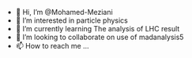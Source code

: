 - 👋 Hi, I’m @Mohamed-Meziani
- 👀 I’m interested in particle physics
- 🌱 I’m currently learning The analysis of LHC result 
- 💞️ I’m looking to collaborate on use of madanalysis5 
- 📫 How to reach me ...

<!---
Mohamed-Meziani/Mohamed-Meziani is a ✨ special ✨ repository because its `README.md` (this file) appears on your GitHub profile.
You can click the Preview link to take a look at your changes.
--->
